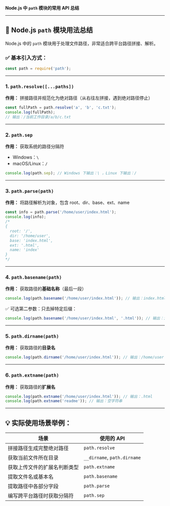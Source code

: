 **Node.js 中 `path` 模块的常用 API 总结**

---

## 📁 Node.js `path` 模块用法总结

Node.js 中的 `path` 模块用于处理文件路径，非常适合跨平台路径拼接、解析。

### ✅ 基本引入方式：

```js
const path = require('path');
```

---

### 1. `path.resolve([...paths])`  
**作用：** 拼接路径并规范化为绝对路径（从右往左拼接，遇到绝对路径停止）

```js
const fullPath = path.resolve('a', 'b', 'c.txt');
console.log(fullPath);
// 输出：/当前工作目录/a/b/c.txt
```

---

### 2. `path.sep`  
**作用：** 获取系统的路径分隔符  
- Windows：`\`
- macOS/Linux：`/`

```js
console.log(path.sep); // Windows 下输出：\ ，Linux 下输出：/
```

---

### 3. `path.parse(path)`  
**作用：** 将路径解析为对象，包含 root、dir、base、ext、name

```js
const info = path.parse('/home/user/index.html');
console.log(info);
/*
{
  root: '/',
  dir: '/home/user',
  base: 'index.html',
  ext: '.html',
  name: 'index'
}
*/
```

---

### 4. `path.basename(path)`  
**作用：** 获取路径的**基础名称**（最后一段）

```js
console.log(path.basename('/home/user/index.html')); // 输出：index.html
```

✅ 可选第二参数：只去掉特定后缀：

```js
console.log(path.basename('/home/user/index.html', '.html')); // 输出：index
```

---

### 5. `path.dirname(path)`  
**作用：** 获取路径的**目录名**

```js
console.log(path.dirname('/home/user/index.html')); // 输出：/home/user
```

---

### 6. `path.extname(path)`  
**作用：** 获取路径的**扩展名**

```js
console.log(path.extname('/home/user/index.html')); // 输出：.html
console.log(path.extname('readme')); // 输出：空字符串
```

---

## 💡 实际使用场景举例：

| 场景                             | 使用的 API                   |
|----------------------------------|-------------------------------|
| 拼接路径生成完整绝对路径         | `path.resolve`               |
| 获取当前文件所在目录             | `__dirname`, `path.dirname`  |
| 获取上传文件的扩展名判断类型     | `path.extname`               |
| 提取文件名或基本名               | `path.basename`              |
| 提取路径中各部分字段             | `path.parse`                 |
| 编写跨平台路径时获取分隔符       | `path.sep`                   |
